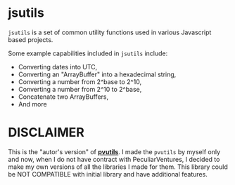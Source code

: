 # jsutils

`jsutils` is a set of common utility functions used in various Javascript based projects. 

Some example capabilities included in `jsutils` include:
- Converting dates into UTC,
- Converting an "ArrayBuffer" into a hexadecimal string,
- Converting a number from 2^base to 2^10,
- Converting a number from 2^10 to 2^base,
- Concatenate two ArrayBuffers,
- And more

# DISCLAIMER

This is the "autor's version" of [**pvutils**](https://github.com/PeculiarVentures/pvutils.git). I made the `pvutils` by myself only and now, when I do not have contract with PeculiarVentures, I decided to make my own versions of all the libraries I made for them. This library could be NOT COMPATIBLE with initial library and have additional features.